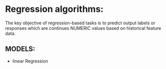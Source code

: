# Regression algorithms:
The key objective of regression-based tasks is to predict output labels or responses which are continues NUMERIC values based on historical feature data.

## MODELS:
- linear Regression

